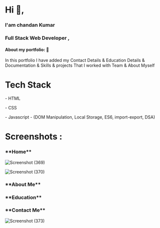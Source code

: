 <h1> Hi 👋, </h1>
<h3> I'am chandan Kumar </h3>
<h3> Full Stack Web Developer ,</h3>



<h4>About my portfolio: 🙌</h4>
<p>In this portfolio I have added my Contact Details & Education Details & Documentation & Skills & projects That I  worked with Team & About Myself</p>   


<h1>Tech Stack</h1>
<p>- HTML</p>
<p>- CSS</p>
<p>- Javascript - (DOM Manipulation, Local Storage, ES6, import-export, DSA)</p>

<h1>Screenshots :</h1>
 
 <h3>**Home**</h3>
 
![Screenshot (369)](https://user-images.githubusercontent.com/99709975/171658580-56a3d32d-89fd-47e2-b876-8904e6f2818f.png)

  ![Screenshot (370)](https://user-images.githubusercontent.com/99709975/171659623-3c84b629-cc09-4adf-9ea3-43506d2b38ca.png)
<h3>**About Me**</h3>
 
  <h3>**Education**</h3>

  <h3>**Contact Me**</h3>
  
![Screenshot (373)](https://user-images.githubusercontent.com/99709975/171659075-2b45c628-3e6d-4289-b973-828e87e7a0fe.png)


